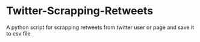 # Twitter-Scrapping-Retweets
A python script for scrapping retweets from twitter user or page and save it to csv file

